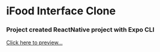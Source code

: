 # iFood Interface Clone

### Project created ReactNative project with Expo CLI

<a href="https://app-ifood-interface-paulo-cezario.netlify.app/">Click here to preview...</a>
